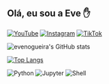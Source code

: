 ## Olá, eu sou a Eve ✋
[![YouTube](https://img.shields.io/badge/YouTube-FF0000?style=for-the-badge&logo=youtube&logoColor=white)](https://www.youtube.com/channel/UCcy5x9PSHAxsNu5U0JrqP_Q)
[![Instagram](https://img.shields.io/badge/Instagram-E4405F?style=for-the-badge&logo=instagram&logoColor=white)](https://instagram.com/eveline.py)
[![TikTok](https://img.shields.io/badge/TikTok-000000?style=for-the-badge&logo=tiktok&logoColor=white)](https://www.tiktok.com/@eve.py)

![evenogueira's GitHub stats](https://github-readme-stats.vercel.app/api?username=evenogueira&show_icons=true&theme=dracula)


[![Top Langs](https://github-readme-stats.vercel.app/api/top-langs/?username=evenogueira&theme=dracula)](https://github.com/evenogueira/github-readme-stats)

![Python](https://img.shields.io/badge/Python-3776AB?style=for-the-badge&logo=python&logoColor=white)
![Jupyter](https://img.shields.io/badge/Made%20with-Jupyter-orange?style=for-the-badge&logo=Jupyter)
![Shell](https://img.shields.io/badge/Shell_Script-121011?style=for-the-badge&logo=gnu-bash&logoColor=white)
